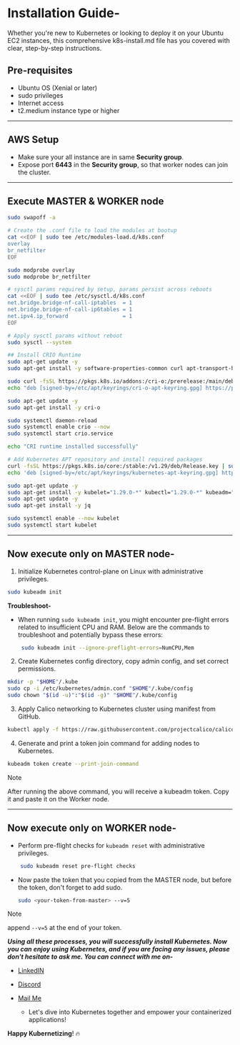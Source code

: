 # Installation Guide-

Whether you're new to Kubernetes or looking to deploy it on your Ubuntu EC2 instances, this comprehensive k8s-install.md file has you covered with clear, step-by-step instructions.

## Pre-requisites

- Ubuntu OS (Xenial or later)
- sudo privileges
- Internet access
- t2.medium instance type or higher

---

## AWS Setup

- Make sure your all instance are in same **Security group**.
- Expose port **6443** in the **Security group**, so that worker nodes can join the cluster.

---

## Execute MASTER & WORKER node

```bash
sudo swapoff -a

# Create the .conf file to load the modules at bootup
cat <<EOF | sudo tee /etc/modules-load.d/k8s.conf
overlay
br_netfilter
EOF

sudo modprobe overlay
sudo modprobe br_netfilter

# sysctl params required by setup, params persist across reboots
cat <<EOF | sudo tee /etc/sysctl.d/k8s.conf
net.bridge.bridge-nf-call-iptables  = 1
net.bridge.bridge-nf-call-ip6tables = 1
net.ipv4.ip_forward                 = 1
EOF

# Apply sysctl params without reboot
sudo sysctl --system

## Install CRIO Runtime
sudo apt-get update -y
sudo apt-get install -y software-properties-common curl apt-transport-https ca-certificates gpg

sudo curl -fsSL https://pkgs.k8s.io/addons:/cri-o:/prerelease:/main/deb/Release.key | sudo gpg --dearmor -o /etc/apt/keyrings/cri-o-apt-keyring.gpg
echo "deb [signed-by=/etc/apt/keyrings/cri-o-apt-keyring.gpg] https://pkgs.k8s.io/addons:/cri-o:/prerelease:/main/deb/ /" | sudo tee /etc/apt/sources.list.d/cri-o.list

sudo apt-get update -y
sudo apt-get install -y cri-o

sudo systemctl daemon-reload
sudo systemctl enable crio --now
sudo systemctl start crio.service

echo "CRI runtime installed successfully"

# Add Kubernetes APT repository and install required packages
curl -fsSL https://pkgs.k8s.io/core:/stable:/v1.29/deb/Release.key | sudo gpg --dearmor -o /etc/apt/keyrings/kubernetes-apt-keyring.gpg
echo 'deb [signed-by=/etc/apt/keyrings/kubernetes-apt-keyring.gpg] https://pkgs.k8s.io/core:/stable:/v1.29/deb/ /' | sudo tee /etc/apt/sources.list.d/kubernetes.list

sudo apt-get update -y
sudo apt-get install -y kubelet="1.29.0-*" kubectl="1.29.0-*" kubeadm="1.29.0-*"
sudo apt-get update -y
sudo apt-get install -y jq

sudo systemctl enable --now kubelet
sudo systemctl start kubelet
```

---

## Now execute only on MASTER node-

1. Initialize Kubernetes control-plane on Linux with administrative privileges.

```bash
sudo kubeadm init
```

 **Troubleshoot-**

   - When running `sudo kubeadm init`, you might encounter pre-flight errors related to insufficient CPU and RAM. Below are the commands to troubleshoot and potentially bypass these errors:

      ```bash
       sudo kubeadm init --ignore-preflight-errors=NumCPU,Mem
      ```

2. Create Kubernetes config directory, copy admin config, and set correct permissions.
   
```bash
mkdir -p "$HOME"/.kube
sudo cp -i /etc/kubernetes/admin.conf "$HOME"/.kube/config
sudo chown "$(id -u)":"$(id -g)" "$HOME"/.kube/config
```

3. Apply Calico networking to Kubernetes cluster using manifest from GitHub.
   
```bash
kubectl apply -f https://raw.githubusercontent.com/projectcalico/calico/v3.26.0/manifests/calico.yaml
```

4. Generate and print a token join command for adding nodes to Kubernetes.
   
```bash
kubeadm token create --print-join-command
```

> [!NOTE]
> After running the above command, you will receive a kubeadm token. Copy it and paste it on the Worker node.

---

## Now execute only on WORKER node-

- Perform pre-flight checks for `kubeadm reset` with administrative privileges.

 ```bash
     sudo kubeadm reset pre-flight checks
  ```

- Now paste the token that you copied from the MASTER node, but before the token, don't forget to add sudo.

  ```bash
  sudo <your-token-from-master> --v=5
  ```

> [!NOTE]
> append `--v=5` at the end of your token.

***Using all these processes, you will successfully install Kubernetes. Now you can enjoy using Kubernetes, and if you are facing any issues, please don't hesitate to ask me. You can connect with me on-***

- [LinkedIN](https://linkedin.com/in/md-azfar-alam)
- [Discord](https://discordapp.com/users/877531143610708028)
- [Mail Me](mailto:azfaralam.ops@gmail.com)

    - Let's dive into Kubernetes together and empower your containerized applications!

**Happy Kubernetizing**! 🔥
